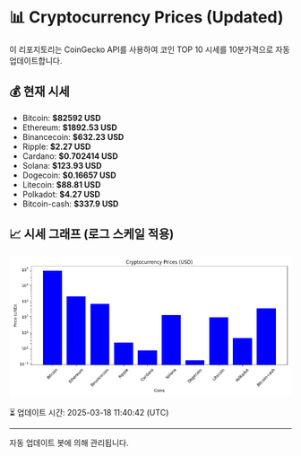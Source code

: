 
# 📊 Cryptocurrency Prices (Updated)

이 리포지토리는 CoinGecko API를 사용하여 코인 TOP 10 시세를 10분가격으로 자동 업데이트합니다.

## 💰 현재 시세
- Bitcoin: **$82592 USD**
- Ethereum: **$1892.53 USD**
- Binancecoin: **$632.23 USD**
- Ripple: **$2.27 USD**
- Cardano: **$0.702414 USD**
- Solana: **$123.93 USD**
- Dogecoin: **$0.16657 USD**
- Litecoin: **$88.81 USD**
- Polkadot: **$4.27 USD**
- Bitcoin-cash: **$337.9 USD**

## 📈 시세 그래프 (로그 스케일 적용)
![Crypto Prices](crypto_prices.png)

⏳ 업데이트 시간: 2025-03-18 11:40:42 (UTC)

---
자동 업데이트 봇에 의해 관리됩니다.
